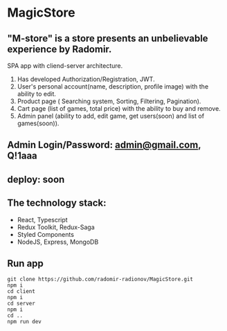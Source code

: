 # MagicStore

## "M-store" is a store presents an unbelievable experience by Radomir.

SPA app with cliend-server architecture.
1. Has developed Authorization/Registration, JWT.
2. User's personal account(name, description, profile image) with the ability to edit.
3. Product page ( Searching system, Sorting, Filtering,
Pagination).
4. Cart page (list of games, total price) with the ability to buy and remove.
5. Admin panel (ability to add, edit game, get users(soon) and list of games(soon)).

## Admin Login/Password: admin@gmail.com, Q!1aaa
## deploy: soon

## The technology stack:
- React, Typescript
- Redux Toolkit, Redux-Saga
- Styled Components
- NodeJS, Express, MongoDB

## Run app

```
git clone https://github.com/radomir-radionov/MagicStore.git  
npm i  
cd client  
npm i  
cd server  
npm i
cd ..
npm run dev
```

